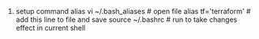 1. setup command alias
    vi ~/.bash_aliases      # open file
    alias tf='terraform'    # add this line to file and save
    source ~/.bashrc        # run to take changes effect in current shell


